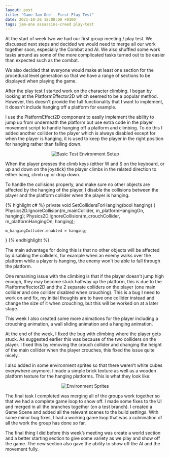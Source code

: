 ```yaml
---
layout: post
title: "Game Jam One - First Play Test"
date: 2021-10-26 18:00:00 +0100
tags: jam-one assassins-creed play-test
---
```


At the start of week two we had our first group meeting / play test. We discussed next steps and decided we would need to merge all our work together soon, especially the Combat and AI. We also shuffled some work tasks around as some of the more complicated tasks turned out to be easier than expected such as the combat.

We also decided that everyone would make at least one section for the procedural level generation so that we have a range of sections to be displayed when playing the game.

After the play test I started work on the character climbing. I began by looking at the PlatformEffector2D which seemed to be a popular method. However, this doesn't provide the full functionality that I want to implement, it doesn't include hanging off a platform for example. 

I use the PlatformEffect2D component to easily implement the ability to jump up from underneath the platform but use extra code in the player movement script to handle hanging off a platform and climbing. To do this I added another collider to the player which is always disabled except for when the player is hanging, it is used to keep the player in the right position for hanging rather than falling down.

<p align="center">
  <img src="{{site.baseurl}}/assets/jam-one/hanging-collider.png" alt="Basic Test Environment Setup"/>
</p>

When the player presses the climb keys (either W and S on the keyboard, or up and down on the joystick) the player climbs in the related direction to either hang, climb up or drop down. 

To handle the collisions properly, and make sure no other objects are affected by the hanging of the player, I disable the collisions between the player and the platform collider when the player is hanging.

{% highlight c# %}
private void SetCollidersForHanging(bool hanging)
{
    Physics2D.IgnoreCollision(m_mainCollider, m_platformHangingOn, hanging);
    Physics2D.IgnoreCollision(m_crouchCollider, m_platformHangingOn, hanging);

    m_hangingCollider.enabled = hanging;
}
{% endhighlight %}

The main advantage for doing this is that no other objects will be affected by disabling the colliders, for example when an enemy walks over the platform while a player is hanging, the enemy won't be able to fall through the platform.

One remaining issue with the climbing is that if the player doesn't jump high enough, they may become stuck halfway up the platform, this is due to the Platformeffector2D and the 2 separate colliders on the player (one main collider and one collider disabled when crouching). This is a bug I need to work on and fix, my initial thoughts are to have one collider instead and change the size of it when crouching, but this will be worked on at a later stage.

This week I also created some more animations for the player including a crouching animation, a wall sliding animation and a hanging animation.

At the end of the week, I fixed the bug with climbing where the player gets stuck. As suggested earlier this was because of the two colliders on the player. I fixed this by removing the crouch collider and changing the height of the main collider when the player crouches, this fixed the issue quite nicely. 

I also added in some environment sprites so that there weren’t white cubes everywhere anymore. I made a simple brick texture as well as a wooden platform texture for the hanging platforms. This is what they look like:
 
<p align="center">
  <img src="{{site.baseurl}}/assets/jam-one/environment-sprites.png" alt="Environment Sprites"/>
</p>

The final task I completed was merging all of the groups work together so that we had a complete game loop to show off. I made some fixes to the UI and merged in all the branches together (on a test branch). I created a Game Scene and added all the relevant scenes to the build settings. With some minor bug fixes, I had a working game loop that was a culmination of all the work the group has done so far.

The final thing I did before this week’s meeting was create a world section and a better starting section to give some variety as we play and show off the game. The new section also gave the ability to show off the AI and the movement fully.